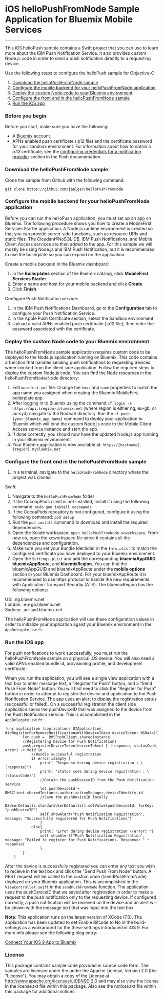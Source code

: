 # iOS helloPushFromNode Sample Application for Bluemix Mobile Services
---
This iOS helloPush sample contains a Swift project that you can use to learn more about the IBM Push Notification Service. It also provides custom Node.js code in order to send a push notification directly to a requesting device.  

Use the following steps to configure the helloPush sample for Objective-C:

1. [Download the helloPushFromNode sample](#download-the-hellopushfromnode-sample)
2. [Configure the mobile backend for your helloPushFromNode application](#configure-the-mobile-backend-for-your-hellopushfromnode-application)
3. [Deploy the custom Node code to your Bluemix environment](#deploy-the-custom-node-code-to-your-bluemix-environment)
4. [Configure the front end in the helloPushFromNode sample](#configure-the-front-end-in-the-hellopushfromnode-sample)
5. [Run the iOS app](#run-the-ios-app)

### Before you begin
Before you start, make sure you have the following:

- A [Bluemix](http://bluemix.net) account.
- APNs enabled push certificate (.p12 file) and the certificate password for your sandbox environment. For information about how to obtain a p.12 certificate, see the [configuring credentials for a notification provider](https://www.ng.bluemix.net/docs/services/mobilepush/index.html#push_provider) section in the Push documentation.

### Download the helloPushFromNode sample
Clone the sample from Github with the following command:

```git clone https://github.com/jaalger/helloPushFromNode```

### Configure the mobile backend for your helloPushFromNode application
Before you can run the helloPush application, you must set up an app on Bluemix.  The following procedure shows you how to create a MobileFirst Services Starter application. A Node.js runtime environment is created so that you can provide server-side functions, such as resource URIs and static files. The Cloudant®NoSQL DB, IBM Push Notifications, and Mobile Client Access services are then added to the app. For this sample we will mostly be using Node.js and IBM Push Notification, but it is recommended to use the boilerplate so you can expand on the application.

Create a mobile backend in the  Bluemix dashboard:

1.	In the **Boilerplates** section of the Bluemix catalog, click **MobileFirst Services Starter**.
2.	Enter a name and host for your mobile backend and click **Create**.
3.	Click **Finish**.

Configure Push Notification service:

1.	In the IBM Push Notifications Dashboard, go to the **Configuration** tab to configure your Push Notification Service.  
2.  In the Apple Push Certificate section, select the Sandbox environment
3.  Upload a valid APNs enabled push certificate (.p12 file), then enter the password associated with the certificate.

### Deploy the custom Node code to your Bluemix environment
The helloPushFromNode sample application requires custom code to be deployed to the Node.js application running on Bluemix. This code contains a function that handles sending push notifications to requesting devices when invoked from the client side application.
Follow the required steps to deploy the custom Node.js code. You can find the Node resources in the helloPushFromNode/Node directory:

1. Edit `manifest.yml` file. Change the `host` and `name` properties to match the app name you assigned when creating the Bluemix MobileFirst boilerplate app. 
2. After logging in to Bluemix using the command `cf login -a https://api.{region}.bluemix.net` (where region is either ng, eu-gb, or au-syd) navigate to the NodeJS directory. Run the `cf push {your_Bluemix_app_name}` command to deploy your application to Bluemix which will bind the custom Node.js code to the Mobile Client Access service instance and start the app.
3. If done correctly, you should now have the updated Node.js app running in your Bluemix environment. 
4. Your Bluemix application is now available at: `https//{hostname}.{region}.mybluemix.net`

### Configure the front end in the helloPushFromNode sample
1. In a terminal, navigate to the `helloPushFromNode` directory where the project was cloned

Swift:

1. Navigate to the `helloPushFromNode` folder
2. If the CocoapPods client is not installed, install it using the following command: `sudo gem install cocoapods`
3. If the CocoaPods repository is not configured, configure it using the following command: `pod setup`
4. Run the `pod install` command to download and install the required dependencies.
5. Open the Xcode workspace: `open helloPushFromNode.xcworkspace`. From now on, open the xcworkspace file since it contains all the dependencies and configuration.
6. Make sure you set your Bundle Identidier in the `Info.plist` to match the configured certificate you have deployed to your Bluemix environment. 
7. Open the `Settings.plist` and add the corresponding **bluemixAppGUID**,
**bluemixAppRoute**, and **bluemixRegion**. You can find the bluemixAppGUID and bluemixAppRoute under the **mobile options** section in your Bluemix Dashboard. For your bluemixAppRoute it is recommended to use https protocol to hanlde the new requirements with Application Transport Securtiy (ATS). The bluemixRegion has the following options:

US: .ng.bluemix.net     
London: .eu-gb.bluemix.net      
Sydney: .au-syd.bluemix.net     

The helloPushFromNode application will use these configuration values in order to initialize your application agaist your Bluemix environment in the `AppDelegate.swift`. 

### Run the iOS app
For push notifications to work successfully, you must run the helloPushFromNode sample on a physical iOS device. You will also need a valid APNs enabled bundle id, provisioning profile, and development certificate.

When you run the application, you will see a single view application with a text box to enter message text, a "Register for Push" button, and a "Send Push From Node" button. You will first need to click the "Register for Push" button in order to  attempt to register the device and application to the Push Notification Service. The app uses an alert to display the registration status (successful or failed). On a successful registration the client side application saves the pushDeviceID that was assigned to the device from the Push Notification service. This is accomplished in the `AppDelegate.swift`:

```obj-c
func application (application: UIApplication, didRegisterForRemoteNotificationsWithDeviceToken deviceToken: NSData){
        let push =  BMSPushClient.sharedInstance
        //Registering Device for Push Notifications
        push.registerDeviceToken(deviceToken) { (response, statusCode, error) -> Void in
            //Handle successful registration
            if error.isEmpty {
                print( "Response during device registration : \(response)")
                print( "status code during device registration : \(statusCode)")
                //Obtain the pushDeviceID from the Push Notification service
                let pushDeviceId = BMSClient.sharedInstance.authorizationManager.deviceIdentity.id
                //Save the pushDeviceID locally
                NSUserDefaults.standardUserDefaults().setValue(pushDeviceId, forKey: "pushDeviceID")
                self.showAlert("Push Notification Registration", message: "Successfully registered for Push Notifications")
                }
            else{
                print( "Error during device registration \(error) ")
                self.showAlert("Push Notification Registration", message: "Failed to register for Push Notifications. Response: " + response)
                }
        }
    }
  ```
  
After the device is successfully registered you can enter any text you wish to recieve in the text box and click the "Send Push From Node" button. A REST request will be called to the custom code (/sendPushFromNode) deployed on your Bluemix application. This is accomplished in the `ViewController.swift` in the `sendPushFromNode` function. The application uses the pushDeviceID that we saved after registration in order to make a request to the push notification only to the requesting device. If configured correctly, a push notification will be recieved on the device and an alert will be shown with the message text that was input into the text box. 


**Note:** This application runs on the latest version of XCode (7.0). The application has been updated to set Enable Bitcode to No in the build-settings as a workaround for the these settings introduced in iOS 9. For more info please see the following blog entry:

[Connect Your iOS 9 App to Bluemix](https://developer.ibm.com/bluemix/2015/09/16/connect-your-ios-9-app-to-bluemix/)

### License
This package contains sample code provided in source code form. The samples are licensed under the under the Apache License, Version 2.0 (the "License"). You may obtain a copy of the License at http://www.apache.org/licenses/LICENSE-2.0 and may also view the license in the license.txt file within this package. Also see the notices.txt file within this package for additional notices.
